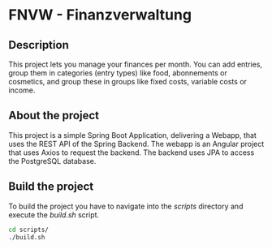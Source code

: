 # FNVW - Finanzverwaltung

## Description

This project lets you manage your finances per month. You can add entries, group them in categories (entry types) like food, abonnements or cosmetics, and group these in groups like fixed costs, variable costs or income.

## About the project

This project is a simple Spring Boot Application, delivering a Webapp, that uses the REST API of the Spring Backend. The webapp is an Angular project that uses Axios to request the backend. The backend uses JPA to access the PostgreSQL database.

## Build the project

To build the project you have to navigate into the _scripts_ directory and execute the _build.sh_ script.

```bash
cd scripts/
./build.sh
```
